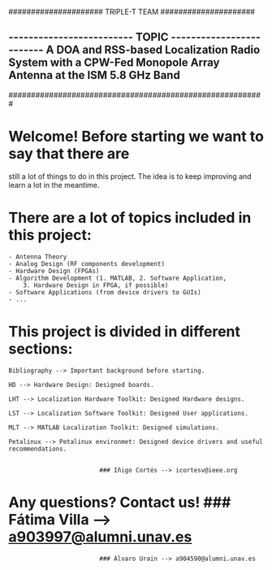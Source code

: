 ##################### TRIPLE-T TEAM #####################

------------------------- TOPIC -------------------------
  A DOA and RSS-based Localization Radio System with 
a CPW-Fed Monopole Array Antenna at the ISM 5.8 GHz Band
---------------------------------------------------------

#########################################################

# Welcome! Before starting we want to say that there are
still a lot of things to do in this project. The idea is 
to keep improving and learn a lot in the meantime. 

# There are a lot of topics included in this project: 
	- Antenna Theory
	- Analog Design (RF components development)
	- Hardware Design (FPGAs)
	- Algorithm Development (1. MATLAB, 2. Software Application, 
		3. Hardware Design in FPGA, if possible)
	- Software Applications (from device drivers to GUIs)
	- ...


# This project is divided in different sections: 

	Bibliography --> Important background before starting.

	HD --> Hardware Design: Designed boards.

	LHT --> Localization Hardware Toolkit: Designed Hardware designs. 

	LST --> Localization Software Toolkit: Designed User applications. 

	MLT --> MATLAB Localization Toolkit: Designed simulations. 

	Petalinux --> Petalinux environmet: Designed device drivers and useful recommendations. 


							 ### Iñigo Cortés --> icortesv@ieee.org
# Any questions? Contact us! ### Fátima Villa --> a903997@alumni.unav.es
							 ### Álvaro Urain --> a904590@alumni.unav.es